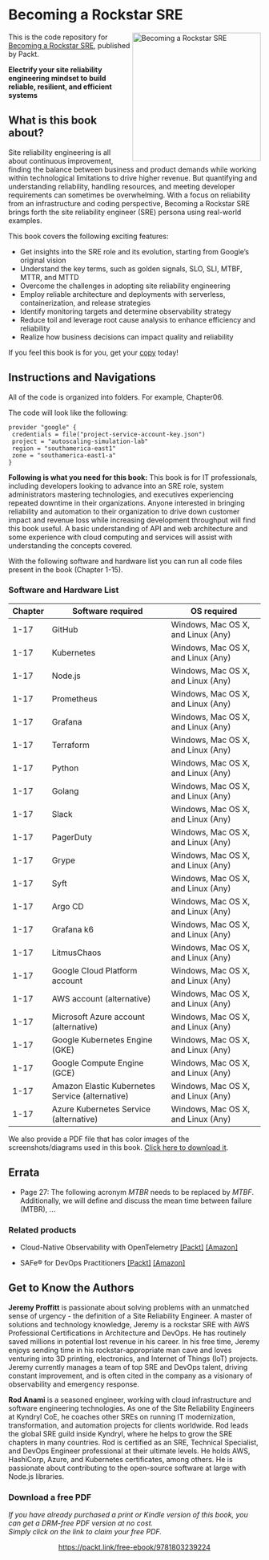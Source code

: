 # Becoming a Rockstar SRE

<a href="https://www.packtpub.com/product/becoming-a-rockstar-sre/9781803239224"><img src="https://static.packt-cdn.com/products/9781803239224/cover/smaller" alt="Becoming a Rockstar SRE" height="256px" align="right"></a>

This is the code repository for [Becoming a Rockstar SRE](https://www.packtpub.com/product/becoming-a-rockstar-sre/9781803239224), published by Packt.

**Electrify your site reliability engineering mindset to build reliable, resilient, and efficient systems**

## What is this book about?
Site reliability engineering is all about continuous improvement, finding the balance between business and product demands while working within technological limitations to drive higher revenue. But quantifying and understanding reliability, handling resources, and meeting developer requirements can sometimes be overwhelming. With a focus on reliability from an infrastructure and coding perspective, Becoming a Rockstar SRE brings forth the site reliability engineer (SRE) persona using real-world examples.

This book covers the following exciting features:
* Get insights into the SRE role and its evolution, starting from Google’s original vision
* Understand the key terms, such as golden signals, SLO, SLI, MTBF, MTTR, and MTTD
* Overcome the challenges in adopting site reliability engineering
* Employ reliable architecture and deployments with serverless, containerization, and release strategies
* Identify monitoring targets and determine observability strategy
* Reduce toil and leverage root cause analysis to enhance efficiency and reliability
* Realize how business decisions can impact quality and reliability

If you feel this book is for you, get your [copy](https://www.amazon.com/dp/1803239220) today!

## Instructions and Navigations
All of the code is organized into folders. For example, Chapter06.

The code will look like the following:
```
provider "google" {
 credentials = file("project-service-account-key.json")
 project = "autoscaling-simulation-lab"
 region = "southamerica-east1"
 zone = "southamerica-east1-a"
}

```

**Following is what you need for this book:**
This book is for IT professionals, including developers looking to advance into an SRE role, system administrators mastering technologies, and executives experiencing repeated downtime in their organizations. Anyone interested in bringing reliability and automation to their organization to drive down customer impact and revenue loss while increasing development throughput will find this book useful. A basic understanding of API and web architecture and some experience with cloud computing and services will assist with understanding the concepts covered.

With the following software and hardware list you can run all code files present in the book (Chapter 1-15).
### Software and Hardware List
| Chapter | Software required | OS required |
| -------- | ------------------------------------ | ----------------------------------- |
| 1-17 | GitHub | Windows, Mac OS X, and Linux (Any) |
| 1-17 | Kubernetes | Windows, Mac OS X, and Linux (Any) |
| 1-17 | Node.js | Windows, Mac OS X, and Linux (Any) |
| 1-17 | Prometheus | Windows, Mac OS X, and Linux (Any) |
| 1-17 | Grafana | Windows, Mac OS X, and Linux (Any) |
| 1-17 | Terraform | Windows, Mac OS X, and Linux (Any) |
| 1-17 | Python | Windows, Mac OS X, and Linux (Any) |
| 1-17 | Golang | Windows, Mac OS X, and Linux (Any) |
| 1-17 | Slack | Windows, Mac OS X, and Linux (Any) |
| 1-17 | PagerDuty | Windows, Mac OS X, and Linux (Any) |
| 1-17 | Grype | Windows, Mac OS X, and Linux (Any) |
| 1-17 | Syft | Windows, Mac OS X, and Linux (Any) |
| 1-17 | Argo CD | Windows, Mac OS X, and Linux (Any) |
| 1-17 | Grafana k6 | Windows, Mac OS X, and Linux (Any) |
| 1-17 | LitmusChaos | Windows, Mac OS X, and Linux (Any) |
| 1-17 |  Google Cloud Platform account | Windows, Mac OS X, and Linux (Any) |
| 1-17 | AWS account (alternative) | Windows, Mac OS X, and Linux (Any) |
| 1-17 | Microsoft Azure account (alternative) | Windows, Mac OS X, and Linux (Any) |
| 1-17 | Google Kubernetes Engine (GKE) | Windows, Mac OS X, and Linux (Any) |
| 1-17 | Google Compute Engine (GCE) | Windows, Mac OS X, and Linux (Any) |
| 1-17 | Amazon Elastic Kubernetes Service (alternative) | Windows, Mac OS X, and Linux (Any) |
| 1-17 |  Azure Kubernetes Service (alternative) | Windows, Mac OS X, and Linux (Any) |

We also provide a PDF file that has color images of the screenshots/diagrams used in this book. [Click here to download it]( https://static.packt-cdn.com/downloads/9781803239224_ColorImages.pdf).

## Errata

* Page 27: The following acronym *MTBR* needs to be replaced by *MTBF*. Additionally, we will define and discuss the mean time between failure (MTBR), ...

### Related products
* Cloud-Native Observability with OpenTelemetry [[Packt]](https://www.packtpub.com/product/cloud-native-observability-with-opentelemetry/9781801077705) [[Amazon]](https://www.amazon.com/dp/1801077703)

* SAFe® for DevOps Practitioners [[Packt]](https://www.packtpub.com/product/safe-for-devops-practitioners/9781803231426) [[Amazon]](https://www.amazon.com/dp/1803231424)

## Get to Know the Authors
**Jeremy Proffitt**
is passionate about solving problems with an unmatched sense of urgency - the definition of a Site Reliability Engineer. A master of solutions and technology knowledge, Jeremy is a rockstar SRE with AWS Professional Certifications in Architecture and DevOps. He has routinely saved millions in potential lost revenue in his career. In his free time, Jeremy enjoys sending time in his rockstar-appropriate man cave and loves venturing into 3D printing, electronics, and Internet of Things (IoT) projects. Jeremy currently manages a team of top SRE and DevOps talent, driving constant improvement, and is often cited in the company as a visionary of observability and emergency response.

**Rod Anami**
is a seasoned engineer, working with cloud infrastructure and software engineering technologies. As one of the Site Reliability Engineers at Kyndryl CoE, he coaches other SREs on running IT modernization, transformation, and automation projects for clients worldwide. Rod leads the global SRE guild inside Kyndryl, where he helps to grow the SRE chapters in many countries. Rod is certified as an SRE, Technical Specialist, and DevOps Engineer professional at their ultimate levels. He holds AWS, HashiCorp, Azure, and Kubernetes certificates, among others. He is passionate about contributing to the open-source software at large with Node.js libraries.


### Download a free PDF

 <i>If you have already purchased a print or Kindle version of this book, you can get a DRM-free PDF version at no cost.<br>Simply click on the link to claim your free PDF.</i>
<p align="center"> <a href="https://packt.link/free-ebook/9781803239224">https://packt.link/free-ebook/9781803239224 </a> </p>
